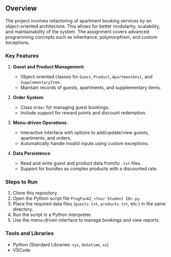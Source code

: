 ## Overview
The project involves refactoring of apartment booking services by  an object-oriented architecture. This allows for better modularity, scalability, and maintainability of the system. The assignment covers advanced programming concepts such as inheritance, polymorphism, and custom exceptions.

### Key Features
1. **Guest and Product Management**:
   - Object-oriented classes for `Guest`, `Product`, `ApartmentUnit`, and `SupplementaryItem`.
   - Maintain records of guests, apartments, and supplementary items.

2. **Order System**:
   - Class `Order` for managing guest bookings.
   - Include support for reward points and discount redemption.

3. **Menu-driven Operations**:
   - Interactive interface with options to add/update/view guests, apartments, and orders.
   - Automatically handle invalid inputs using custom exceptions.

4. **Data Persistence**:
   - Read and write guest and product data from/to `.txt` files.
   - Support for bundles as complex products with a discounted rate.

### Steps to Run
1. Clone this repository.
2. Open the Python script file `ProgFunA2_<Your Student ID>.py`.
3. Place the required data files (`guests.txt`, `products.txt`, etc.) in the same directory.
4. Run the script in a Python interpreter.
5. Use the menu-driven interface to manage bookings and view reports.

### Tools and Libraries
- Python (Standard Libraries: `sys`, `datetime`, `os`)
- VSCode



